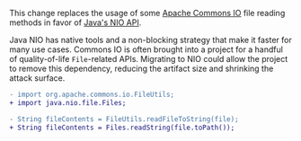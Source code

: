 This change replaces the usage of some [Apache Commons IO](https://commons.apache.org/proper/commons-io/apidocs/org/apache/commons/io/FileUtils.html) file reading methods in favor of [Java's NIO API](https://docs.oracle.com/en/java/javase/17/docs/api/java.base/java/nio/file/Files.html). 

Java NIO has native tools and a non-blocking strategy that make it faster for many use cases. Commons IO is often brought into a project for a handful of quality-of-life `File`-related APIs. Migrating to NIO could allow the project to remove this dependency, reducing the artifact size and shrinking the attack surface.

```diff
- import org.apache.commons.io.FileUtils; 
+ import java.nio.file.Files;

- String fileContents = FileUtils.readFileToString(file);
+ String fileContents = Files.readString(file.toPath());
```
